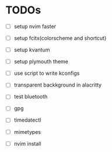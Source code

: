 # TODOs
- [ ] setup nvim faster
- [ ] setup fcitx(colorscheme and shortcut)
- [ ] setup kvantum
- [ ] setup plymouth theme
- [ ] use script to write kconfigs

- [ ] transparent backkground in alacritty
- [ ] test bluetooth
- [ ] gpg
- [ ] timedatectl
- [ ] mimetypes

- [ ] nvim install
